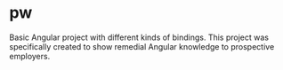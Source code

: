 # pw
 Basic Angular project with different kinds of bindings. This project was specifically created to show remedial Angular knowledge to prospective employers. 